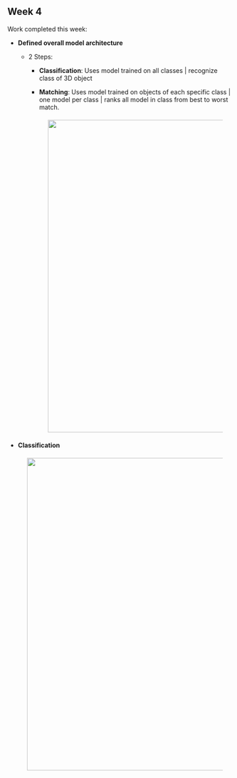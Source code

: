 
## Week 4

Work completed this week:

- **Defined overall model architecture**
  - 2 Steps:
    - **Classification**: Uses model trained on all classes | recognize class of 3D object
    - **Matching**: Uses model trained on objects of each specific class | one model per class | ranks all model in class from best to worst match.
    
      <div align="center" style="margin:20px"><img src="https://github.com/StanislasChaillou/Independent_Study/blob/master/Week 4/model_scheme_1.JPG" width="700"></div>
    
- **Classification**

  <div align="center" style="margin:20px"><img src="https://github.com/StanislasChaillou/Independent_Study/blob/master/Week 4/ml_chair.gif" width="700"></div>

